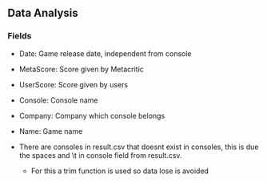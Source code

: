 ## Data Analysis

### Fields

 * Date: Game release date, independent from console
 * MetaScore: Score given by Metacritic
 * UserScore: Score given by users
 * Console: Console name
 * Company: Company which console belongs
 * Name: Game name

* There are consoles in result.csv that doesnt exist in consoles, this is due the spaces and \t in console field from result.csv.
  * For this a trim function is used so data lose is avoided
